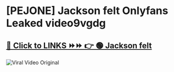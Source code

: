 
 # [PEJONE] Jackson felt Onlyfans Leaked video9vgdg

## <h2><a href="https://clipsfans.com/Jackson_felt&ref=git">🔗 Click to LINKS ⏩⏩ 👉 🟢 Jackson felt </a></h2>

<a href="https://clipsfans.com/Jackson_felt&ref=git" rel="nofollow" data-target="animated-image.originalLink"><img src="https://i.ibb.co.com/xMMVF88/686577567.gif" alt="Viral Video Original" style="max-width: 100%; display: inline-block;" data-target="animated-image.originalImage"></a>

